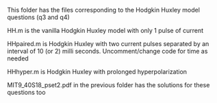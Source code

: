 This folder has the files corresponding to the Hodgkin Huxley model questions (q3 and q4)

HH.m is the vanilla Hodgkin Huxley model with only 1 pulse of current

HHpaired.m is Hodgkin Huxley with two current pulses separated by an interval of 10 (or 2) milli seconds. Uncomment/change code for time as needed 

HHhyper.m is Hodgkin Huxley with prolonged hyperpolarization

MIT9_40S18_pset2.pdf in the previous folder has the solutions for these questions too

